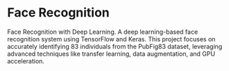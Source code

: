 # Face Recognition
 Face Recognition with Deep Learning. A deep learning-based face recognition system using TensorFlow and Keras. This project focuses on accurately identifying 83 individuals from the PubFig83 dataset, leveraging advanced techniques like transfer learning, data augmentation, and GPU acceleration.
